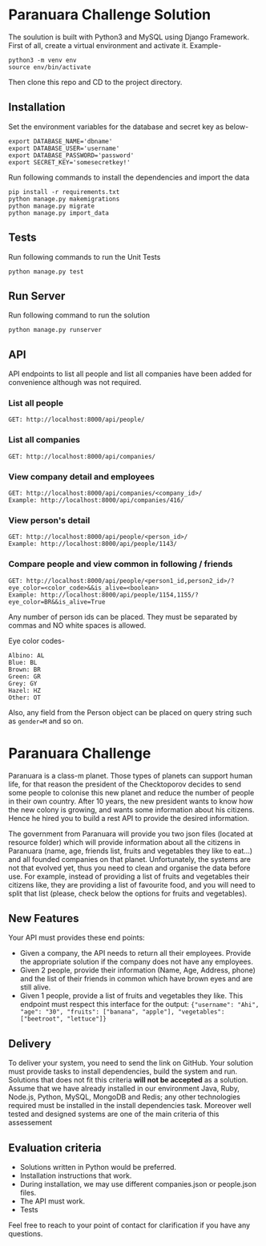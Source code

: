 # Paranuara Challenge Solution
The soulution is built with Python3 and MySQL using Django Framework. 
First of all, create a virtual environment and activate it. Example-
```
python3 -m venv env
source env/bin/activate
```
Then clone this repo and CD to the project directory.

## Installation
Set the environment variables for the database and secret key as below-
```
export DATABASE_NAME='dbname'
export DATABASE_USER='username'
export DATABASE_PASSWORD='password'
export SECRET_KEY='somesecretkey!'
```

Run following commands to install the dependencies and import the data
```
pip install -r requirements.txt
python manage.py makemigrations
python manage.py migrate
python manage.py import_data
```

## Tests
Run following commands to run the Unit Tests
```
python manage.py test
```

## Run Server
Run following command to run the solution
```
python manage.py runserver
```

## API
API endpoints to list all people and list all companies have been added for convenience although was not required.

### List all people
```
GET: http://localhost:8000/api/people/
```

### List all companies
```
GET: http://localhost:8000/api/companies/
```

### View company detail and employees
```
GET: http://localhost:8000/api/companies/<company_id>/
Example: http://localhost:8000/api/companies/416/
```

### View person's detail
```
GET: http://localhost:8000/api/people/<person_id>/
Example: http://localhost:8000/api/people/1143/
```

### Compare people and view common in following / friends
```
GET: http://localhost:8000/api/people/<person1_id,person2_id>/?eye_color=<color_code>&&is_alive=<boolean>
Example: http://localhost:8000/api/people/1154,1155/?eye_color=BR&&is_alive=True
```
Any number of person ids can be placed. They must be separated by commas and NO white spaces is allowed.

Eye color codes-
```
Albino: AL
Blue: BL
Brown: BR
Green: GR
Grey: GY
Hazel: HZ
Other: OT
```
Also, any field from the Person object can be placed on query string such as `gender=M` and so on.

# Paranuara Challenge
Paranuara is a class-m planet. Those types of planets can support human life, for that reason the president of the Checktoporov decides to send some people to colonise this new planet and
reduce the number of people in their own country. After 10 years, the new president wants to know how the new colony is growing, and wants some information about his citizens. Hence he hired you to build a rest API to provide the desired information.

The government from Paranuara will provide you two json files (located at resource folder) which will provide information about all the citizens in Paranuara (name, age, friends list, fruits and vegetables they like to eat...) and all founded companies on that planet.
Unfortunately, the systems are not that evolved yet, thus you need to clean and organise the data before use.
For example, instead of providing a list of fruits and vegetables their citizens like, they are providing a list of favourite food, and you will need to split that list (please, check below the options for fruits and vegetables).

## New Features
Your API must provides these end points:
- Given a company, the API needs to return all their employees. Provide the appropriate solution if the company does not have any employees.
- Given 2 people, provide their information (Name, Age, Address, phone) and the list of their friends in common which have brown eyes and are still alive.
- Given 1 people, provide a list of fruits and vegetables they like. This endpoint must respect this interface for the output: `{"username": "Ahi", "age": "30", "fruits": ["banana", "apple"], "vegetables": ["beetroot", "lettuce"]}`

## Delivery
To deliver your system, you need to send the link on GitHub. Your solution must provide tasks to install dependencies, build the system and run. Solutions that does not fit this criteria **will not be accepted** as a solution. Assume that we have already installed in our environment Java, Ruby, Node.js, Python, MySQL, MongoDB and Redis; any other technologies required must be installed in the install dependencies task. Moreover well tested and designed systems are one of the main criteria of this assessement 

## Evaluation criteria
- Solutions written in Python would be preferred.
- Installation instructions that work.
- During installation, we may use different companies.json or people.json files.
- The API must work.
- Tests

Feel free to reach to your point of contact for clarification if you have any questions.
